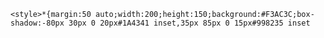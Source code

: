     <style>*{margin:50 auto;width:200;height:150;background:#F3AC3C;box-shadow:-80px 30px 0 20px#1A4341 inset,35px 85px 0 15px#998235 inset
